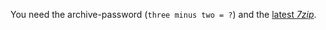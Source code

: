 You need the archive-password (<code>three minus two = ?</code>) and the <a href="https://github.com/mcmilk/7-Zip-zstd/releases">latest <em>7zip</em></a>.
